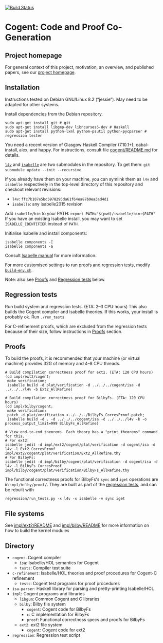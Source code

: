 [![Build Status](https://api.travis-ci.org/NICTA/cogent.svg?branch=master)](https://travis-ci.org/NICTA/cogent)

# Cogent: Code and Proof Co-Generation

## Project homepage

For general context of this project, motivation, an overview, and published papers, see
our [project homepage](http://ts.data61.csiro.au/projects/TS/cogent.pml).


## Installation

Instructions tested on Debian GNU/Linux 8.2 (“jessie”). May need to be adapted for other systems.

Install dependencies from the Debian repository.
```
sudo apt-get install git # git
sudo apt-get install libgmp-dev libncurses5-dev # Haskell
sudo apt-get install python-lxml python-psutil python-pycparser # regression tester
```

You need a recent version of Glasgow Haskell Compiler (7.10.1+), cabal-install, alex, and happy.
For instructions, consult file [cogent/README.md](./cogent/README.md) for details. 

[`l4v`](https://github.com/seL4/l4v/tree/47d5b746fc2f052586db11aa6048c5ae7c357155) and [`isabelle`](https://github.com/seL4/isabelle/tree/Isabelle2015) are two submodules in the repository.
To get them: `git submodule update --init --recursive`.

If you already have them on your machine, you can symlink them as `l4v` and `isabelle` respectively
in the top-level directory of this repository and checkout relevant revisions:
* `l4v`: `ffc7b107e5bd5978295da61f64ea87b9ea3ad4d1`
* `isabelle`: any Isabelle2015 revision

Add `isabelle/bin` to your PATH: `export PATH="$(pwd)/isabelle/bin:$PATH"`
If you have an existing Isabelle install, you may want to set `ISABELLE_IDENTIFIER` instead of `PATH`.

Initialise Isabelle and install components:
```
isabelle components -I
isabelle components -a
```
Consult [Isabelle manual](https://isabelle.in.tum.de/documentation.html) for more information.

For more customised settings to run proofs and regression tests, modify [`build-env.sh`](build-env.sh).

Note: also see [Proofs](#proofs) and [Regression tests](#regression-tests) below.


## Regression tests

Run build system and regression tests. (ETA: 2–3 CPU hours)
This also builds the Cogent compiler and Isabelle theories.
If this works, your install is probably ok.
Run `./run_tests`.

For C-refinement proofs, which are excluded from the regression tests because of
their size, follow instructions in [Proofs](#proofs) section.


## Proofs

To build the proofs, it is recommended that your machine (or virtual machine)
provides 32G of memory and 4–8 CPU threads.

```
# Build compilation correctness proof for ext2. (ETA: 120 CPU hours)
(cd impl/ext2/cogent;
 make verification;
 isabelle build -d plat/verification -d ../../../cogent/isa -d ../../../l4v -b Ext2_AllRefine)

# Build compilation correctness proof for BilbyFs. (ETA: 120 CPU hours)
(cd impl/bilby/cogent;
 make verification;
 patch -d plat/verification <../../../BilbyFs_CorresProof.patch;
 isabelle build -d . -d ../../../cogent/isa -d ../../../l4v -b -o process_output_limit=999 BilbyFs_AllRefine)

# View end-to-end theorems. Each theory has a "print_theorems" command for this.
# For ext2:
isabelle jedit -d impl/ext2/cogent/plat/verification -d cogent/isa -d l4v -l Ext2_CorresProof impl/ext2/cogent/plat/verification/Ext2_AllRefine.thy
# For BilbyFs:
isabelle jedit -d impl/bilby/cogent/plat/verification -d cogent/isa -d l4v -l BilbyFs_CorresProof impl/bilby/cogent/plat/verification/BilbyFs_AllRefine.thy
```

The functional correctness proofs for BilbyFs's `sync` and `iget` operations are in
`impl/bilby/proof/`.
They are built as part of the [regression tests](#regression-tests), and can be rebuilt with

```
regression/run_tests.py -x l4v -x isabelle -v sync iget
```


## File systems

See [impl/ext2/README](./impl/ext2/README) and [impl/bilby/README](./impl/bilby/README) for more information on how to build the kernel modules


## Directory

* `cogent`: Cogent compiler
  * `isa`: Isabelle/HOL semantics for Cogent
  * `tests`: Compiler test suite
* `c-refinement`: Isabelle/HOL theories and proof procedures for Cogent-C refinement
  * `tests`: Cogent test programs for proof procedures
* `isa-parser`: Haskell library for parsing and pretty-printing Isabelle/HOL
* `impl`: Cogent programs and libraries
  * `libgum`: Common Cogent and C libraries
  * `bilby`: Bilby file system
    * `cogent`: Cogent code for BilbyFs
    * `c`: C implementation for BilbyFs
    * `proof`: Functional correctness specs and proofs for BilbyFs
  * `ext2`: ext2 file system
    * `cogent`: Cogent code for ext2
* `regression`: Regression test script
